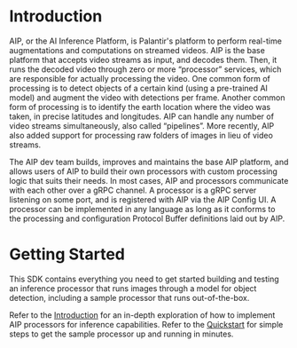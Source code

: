 # Introduction
AIP, or the AI Inference Platform, is Palantir's platform to perform real-time augmentations and computations on streamed videos. AIP is the base platform that accepts video streams as input, and decodes them. Then, it runs the decoded video through zero or more “processor” services, which are responsible for actually processing the video. One common form of processing is to detect objects of a certain kind (using a pre-trained AI model) and augment the video with detections per frame. Another common form of processing is to identify the earth location where the video was taken, in precise latitudes and longitudes. AIP can handle any number of video streams simultaneously, also called “pipelines”. More recently, AIP also added support for processing raw folders of images in lieu of video streams.

The AIP dev team builds, improves and maintains the base AIP platform, and allows users of AIP to build their own processors with custom processing logic that suits their needs. In most cases, AIP and processors communicate with each other over a gRPC channel. A processor is a gRPC server listening on some port, and is registered with AIP via the AIP Config UI. A processor can be implemented in any language as long as it conforms to the processing and configuration Protocol Buffer definitions laid out by AIP.

# Getting Started
This SDK contains everything you need to get started building and testing an inference processor that runs images through a model for object detection, including a sample processor that runs out-of-the-box.

Refer to the [Introduction](https://palantir.github.io/aip-sdk/introduction) for an in-depth exploration of how to implement AIP processors for inference capabilities.
Refer to the [Quickstart](https://palantir.github.io/aip-sdk/quickstart) for simple steps to get the sample processor up and running in minutes.
